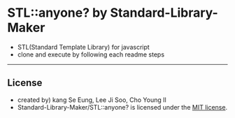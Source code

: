 # STL::anyone? by Standard-Library-Maker
- STL(Standard Template Library) for javascript
- clone and execute by following each readme steps

-----
## License
- created by) kang Se Eung, Lee Ji Soo, Cho Young Il
- Standard-Library-Maker/STL::anyone? is licensed under the [MIT license](LICENSE).
